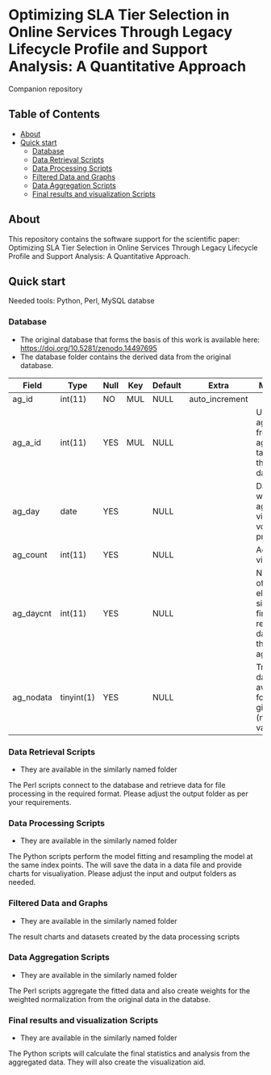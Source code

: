 # Optimizing SLA Tier Selection in Online Services Through Legacy Lifecycle Profile and Support Analysis: A Quantitative Approach 

Companion repository

## Table of Contents
- [About](#about)
- [Quick start](#quick-start)
  + [Database](#database)
  + [Data Retrieval Scripts](#data-retrieval-scripts)
  + [Data Processing Scripts](#data-processing-scripts)
  + [Filtered Data and Graphs](#filtered-data-and-graphs)
  + [Data Aggregation Scripts](#data-aggregation-scripts)
  + [Final results and visualization Scripts](#final-results-and-visualization-scripts)
  

## About
This repository contains the software support for the scientific paper: Optimizing SLA Tier Selection in Online Services Through Legacy Lifecycle Profile and Support Analysis: A Quantitative Approach.

## Quick start

Needed tools: Python, Perl, MySQL databse

### Database
- The original database that forms the basis of this work is available here: https://doi.org/10.5281/zenodo.14497695
- The database folder contains the derived data from the original database. 

| Field     | Type       | Null | Key | Default | Extra          | Meaning 
|-----------|------------|------|-----|---------|----------------| ---------
| ag_id     | int(11)    | NO   | MUL | NULL    | auto_increment |
| ag_a_id   | int(11)    | YES  | MUL | NULL    |                | User-agent ID from agent table in the parent database
| ag_day    | date       | YES  |     | NULL    |                | Date for which the aggregate visit volume is presented
| ag_count  | int(11)    | YES  |     | NULL    |                | Aggregate visit count
| ag_daycnt | int(11)    | YES  |     | NULL    |                | Number of days elapsed since the first recorded data for the user-agent
| ag_nodata | tinyint(1) | YES  |     | NULL    |                | True if no data is available for the given date (non-valid 0)


### Data Retrieval Scripts
* They are available in the similarly named folder

The Perl scripts connect to the database and retrieve data for file processing in the required format. Please adjust the output folder as per your requirements.


### Data Processing Scripts
* They are available in the similarly named folder

The Python scripts perform the model fitting and resampling the model at the same index points. The will save the data in a data file and provide charts for visualiyation.
Please adjust the input and output folders as needed.

### Filtered Data and Graphs
* They are available in the similarly named folder

The result charts and datasets created by the data processing scripts

### Data Aggregation Scripts
* They are available in the similarly named folder

The Perl scripts aggregate the fitted data and also create weights for the weighted normalization from the original data in the databse.

###  Final results and visualization Scripts
* They are available in the similarly named folder

The Python scripts will calculate the final statistics and analysis from the aggregated data. They will also create the visualization aid.


